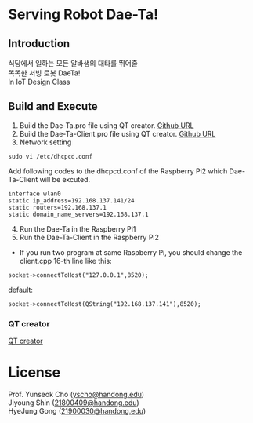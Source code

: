 # Serving Robot Dae-Ta!

## Introduction
식당에서 일하는 모든 알바생의 대타를 뛰어줄  
똑똑한 서빙 로봇 DaeTa!  
In IoT Design Class

## Build and Execute
1. Build the Dae-Ta.pro file using QT creator.
[Github URL](https://github.com/cinxdy/Dae-Ta)
2. Build the Dae-Ta-Client.pro file using QT creator.
[Github URL](https://github.com/cinxdy/Dae-Ta-Client)
3. Network setting 
```
sudo vi /etc/dhcpcd.conf
```
Add following codes to the dhcpcd.conf of the Raspberry Pi2 which Dae-Ta-Client will be excuted.
`````
interface wlan0
static ip_address=192.168.137.141/24
static routers=192.168.137.1
static domain_name_servers=192.168.137.1
`````
4. Run the Dae-Ta in the Raspberry Pi1
5. Run the Dae-Ta-Client in the Raspberry Pi2
* If you run two program at same Raspberry Pi, you should change the client.cpp 16-th line like this:
```
socket->connectToHost("127.0.0.1",8520);
```
default:
```
socket->connectToHost(QString("192.168.137.141"),8520);
```

### QT creator
[QT creator](https://www.qt.io/product/development-tools)

# License
Prof. Yunseok Cho (yscho@handong.edu)  
Jiyoung Shin (21800409@handong.edu)  
HyeJung Gong (21900030@handong.edu)  

